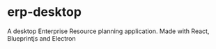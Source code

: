 # erp-desktop

A desktop Enterprise Resource planning application. Made with React, Blueprintjs and Electron
